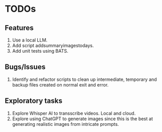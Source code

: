 # TODOs

## Features

1. Use a local LLM.
1. Add script addsummaryimagestodays.
1. Add unit tests using BATS.

## Bugs/Issues

1. Identify and refactor scripts to clean up intermediate, temporary and backup files created on normal exit and error.

## Exploratory tasks

1. Explore Whisper AI to transscribe videos. Local and cloud.
2. Explore using ChatGPT to generate images since this is the best at generating realistic images from intricate prompts.
